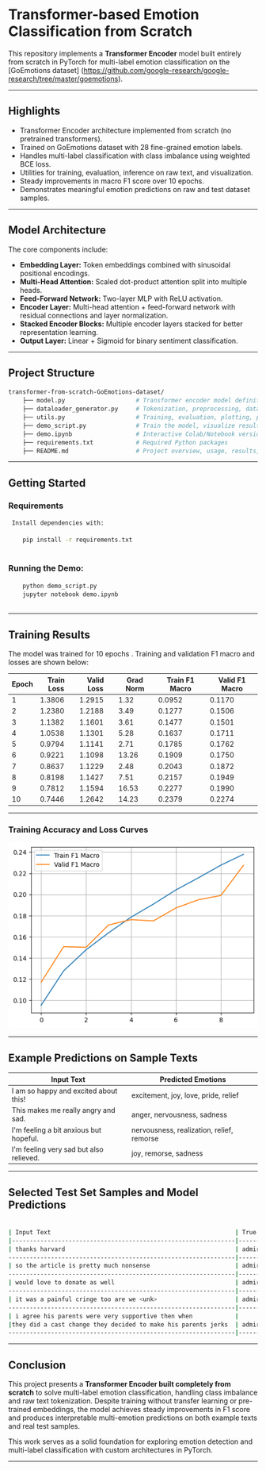 # Transformer-based Emotion Classification from Scratch

This repository implements a **Transformer Encoder** model built entirely from scratch in PyTorch for
multi-label emotion classification on the [GoEmotions dataset]
(https://github.com/google-research/google-research/tree/master/goemotions).

---

## Highlights

- Transformer Encoder architecture implemented from scratch (no pretrained transformers).
- Trained on GoEmotions dataset with 28 fine-grained emotion labels.
- Handles multi-label classification with class imbalance using weighted BCE loss.
- Utilities for training, evaluation, inference on raw text, and visualization.
- Steady improvements in macro F1 score over 10 epochs.
- Demonstrates meaningful emotion predictions on raw and test dataset samples.

---

## Model Architecture

The core components include:

- **Embedding Layer:** Token embeddings combined with sinusoidal positional encodings.
- **Multi-Head Attention:** Scaled dot-product attention split into multiple heads.
- **Feed-Forward Network:** Two-layer MLP with ReLU activation.
- **Encoder Layer:** Multi-head attention + feed-forward network with residual connections and layer normalization.
- **Stacked Encoder Blocks:** Multiple encoder layers stacked for better representation learning.
- **Output Layer:** Linear + Sigmoid for binary sentiment classification.

---


##  Project Structure

```bash
transformer-from-scratch-GoEmotions-dataset/
    ├── model.py                    # Transformer encoder model definition
    ├── dataloader_generator.py     # Tokenization, preprocessing, dataset & dataloader
    ├── utils.py                    # Training, evaluation, plotting, prediction utils
    ├── demo_script.py              # Train the model, visualize results, sample predictions (script format)
    ├── demo.ipynb                  # Interactive Colab/Notebook version of the demo
    ├── requirements.txt            # Required Python packages
    ├── README.md                   # Project overview, usage, results, etc.

```
---


## Getting Started

### Requirements

```bash
 Install dependencies with:

    pip install -r requirements.txt
    
```
 ### Running the Demo:
 ```bash
     python demo_script.py
     jupyter notebook demo.ipynb
     
```
---

## Training Results

The model was trained for 10 epochs . Training and validation F1 macro and losses are shown below:

| Epoch | Train Loss | Valid Loss | Grad Norm | Train F1 Macro | Valid F1 Macro |
|-------|------------|------------|-----------|----------------|----------------|
| 1     | 1.3806     | 1.2915     | 1.32      | 0.0952         | 0.1170         |
| 2     | 1.2380     | 1.2188     | 3.49      | 0.1277         | 0.1506         |
| 3     | 1.1382     | 1.1601     | 3.61      | 0.1477         | 0.1501         |
| 4     | 1.0538     | 1.1301     | 5.28      | 0.1637         | 0.1711         |
| 5     | 0.9794     | 1.1141     | 2.71      | 0.1785         | 0.1762         |
| 6     | 0.9221     | 1.1098     | 13.26     | 0.1909         | 0.1750         |
| 7     | 0.8637     | 1.1229     | 2.48      | 0.2043         | 0.1872         |
| 8     | 0.8198     | 1.1427     | 7.51      | 0.2157         | 0.1949         |
| 9     | 0.7812     | 1.1594     | 16.53     | 0.2277         | 0.1990         |
| 10    | 0.7446     | 1.2642     | 14.23     | 0.2379         | 0.2274         |

---

### Training Accuracy and Loss Curves

![Training and Validation Accuracy and Loss](train.png)

---

## Example Predictions on Sample Texts

| Input Text                                    | Predicted Emotions                            |
|-----------------------------------------------|-----------------------------------------------|
| I am so happy and excited about this!         | excitement, joy, love, pride, relief          |
| This makes me really angry and sad.           | anger, nervousness, sadness                   |
| I'm feeling a bit anxious but hopeful.        | nervousness, realization, relief, remorse     |
| I'm feeling very sad but also relieved.       | joy, remorse, sadness                         |

---

## Selected Test Set Samples and Model Predictions
```bash

| Input Text                                                    | True Emotions              | Predicted Emotions                                        |
|---------------------------------------------------------------|----------------------------|-----------------------------------------------------------|
| thanks harvard                                                | admiration                 | admiration, gratitude, love                                |
----------------------------------------------------------------|----------------------------|------------------------------
| so the article is pretty much nonsense                        | admiration, amusement      | admiration, approval, disgust, joy, relief                 |
----------------------------------------------------------------|----------------------------|------------------------------
| would love to donate as well                                  | admiration                 | admiration, approval, desire, excitement, joy, love, optimism |
----------------------------------------------------------------|----------------------------|------------------------------
| it was a painful cringe too are we <unk>                      | admiration                 | disappointment, fear, nervousness, realization, remorse, sadness, surprise, neutral |
----------------------------------------------------------------|----------------------------|------------------------------
| i agree his parents were very supportive then when            |                            |
|they did a cast change they decided to make his parents jerks  | admiration                 | approval, confusion, realization, neutral                 |
----------------------------------------------------------------|----------------------------|------------------------------
```
---

## Conclusion

This project presents a **Transformer Encoder built completely from scratch** to solve multi-label emotion classification,
handling class imbalance and raw text tokenization. Despite training without transfer learning or pre-trained embeddings,
the model achieves steady improvements in F1 score and produces interpretable multi-emotion predictions on both example texts
and real test samples.

This work serves as a solid foundation for exploring emotion detection and multi-label classification with custom architectures
in PyTorch.

---
